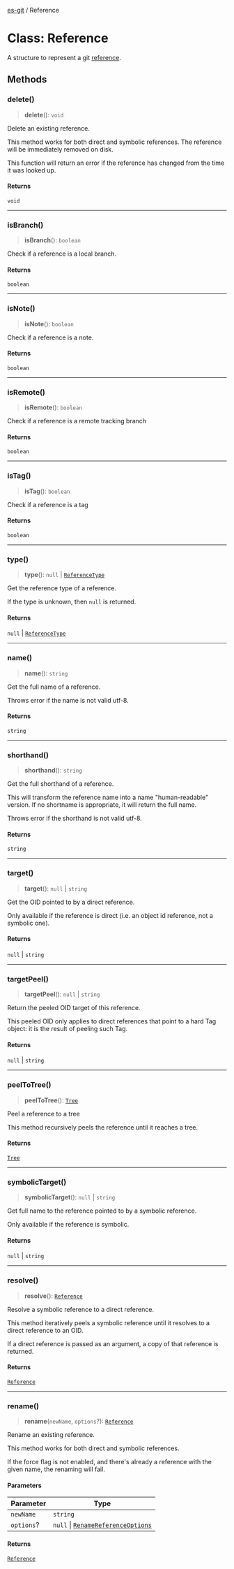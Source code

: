 [es-git](../globals.md) / Reference

# Class: Reference

A structure to represent a git [reference][1].

[1]: http://git-scm.com/book/en/Git-Internals-Git-References

## Methods

### delete()

> **delete**(): `void`

Delete an existing reference.

This method works for both direct and symbolic references. The reference
will be immediately removed on disk.

This function will return an error if the reference has changed from the
time it was looked up.

#### Returns

`void`

***

### isBranch()

> **isBranch**(): `boolean`

Check if a reference is a local branch.

#### Returns

`boolean`

***

### isNote()

> **isNote**(): `boolean`

Check if a reference is a note.

#### Returns

`boolean`

***

### isRemote()

> **isRemote**(): `boolean`

Check if a reference is a remote tracking branch

#### Returns

`boolean`

***

### isTag()

> **isTag**(): `boolean`

Check if a reference is a tag

#### Returns

`boolean`

***

### type()

> **type**(): `null` \| [`ReferenceType`](../type-aliases/ReferenceType.md)

Get the reference type of a reference.

If the type is unknown, then `null` is returned.

#### Returns

`null` \| [`ReferenceType`](../type-aliases/ReferenceType.md)

***

### name()

> **name**(): `string`

Get the full name of a reference.

Throws error if the name is not valid utf-8.

#### Returns

`string`

***

### shorthand()

> **shorthand**(): `string`

Get the full shorthand of a reference.

This will transform the reference name into a name "human-readable"
version. If no shortname is appropriate, it will return the full name.

Throws error if the shorthand is not valid utf-8.

#### Returns

`string`

***

### target()

> **target**(): `null` \| `string`

Get the OID pointed to by a direct reference.

Only available if the reference is direct (i.e. an object id reference,
not a symbolic one).

#### Returns

`null` \| `string`

***

### targetPeel()

> **targetPeel**(): `null` \| `string`

Return the peeled OID target of this reference.

This peeled OID only applies to direct references that point to a hard
Tag object: it is the result of peeling such Tag.

#### Returns

`null` \| `string`

***

### peelToTree()

> **peelToTree**(): [`Tree`](Tree.md)

Peel a reference to a tree

This method recursively peels the reference until it reaches
a tree.

#### Returns

[`Tree`](Tree.md)

***

### symbolicTarget()

> **symbolicTarget**(): `null` \| `string`

Get full name to the reference pointed to by a symbolic reference.

Only available if the reference is symbolic.

#### Returns

`null` \| `string`

***

### resolve()

> **resolve**(): [`Reference`](Reference.md)

Resolve a symbolic reference to a direct reference.

This method iteratively peels a symbolic reference until it resolves to
a direct reference to an OID.

If a direct reference is passed as an argument, a copy of that
reference is returned.

#### Returns

[`Reference`](Reference.md)

***

### rename()

> **rename**(`newName`, `options`?): [`Reference`](Reference.md)

Rename an existing reference.

This method works for both direct and symbolic references.

If the force flag is not enabled, and there's already a reference with
the given name, the renaming will fail.

#### Parameters

| Parameter | Type |
| ------ | ------ |
| `newName` | `string` |
| `options`? | `null` \| [`RenameReferenceOptions`](../interfaces/RenameReferenceOptions.md) |

#### Returns

[`Reference`](Reference.md)
